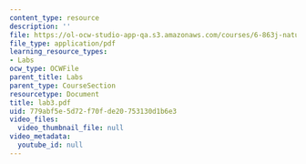 ```yaml
---
content_type: resource
description: ''
file: https://ol-ocw-studio-app-qa.s3.amazonaws.com/courses/6-863j-natural-language-and-the-computer-representation-of-knowledge-spring-2003/779abf5e5d72f70fde20753130d1b6e3_lab3.pdf
file_type: application/pdf
learning_resource_types:
- Labs
ocw_type: OCWFile
parent_title: Labs
parent_type: CourseSection
resourcetype: Document
title: lab3.pdf
uid: 779abf5e-5d72-f70f-de20-753130d1b6e3
video_files:
  video_thumbnail_file: null
video_metadata:
  youtube_id: null
---
```

